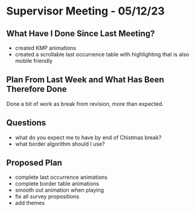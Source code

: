 # Supervisor Meeting - 05/12/23

## What Have I Done Since Last Meeting?
- created KMP animations
- created a scrollable last occurrence table with highlighting that is also mobile friendly

## Plan From Last Week and What Has Been Therefore Done

Done a bit of work as break from revision, more than expected.

## Questions
- what do you expect me to have by end of Chistmas break?
- what border algorithm should I use?

## Proposed Plan
- complete last occurrence animations
- complete border table animations
- smooth out animation when playing
- fix all survey propositions
- add themes
